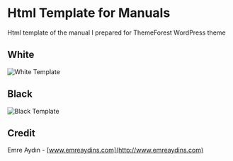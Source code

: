 # Html Template for Manuals
Html template of the manual I prepared for ThemeForest WordPress theme
## White
![White Template](https://i.hizliresim.com/JQgNLY.jpg)
## Black
![Black Template](https://i.hizliresim.com/4aJQmL.jpg)
## Credit
Emre Aydın - [www.emreaydins.com](http://www.emreaydins.com)

